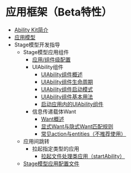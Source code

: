 # 应用框架（Beta特性）
- [Ability Kit简介](cj-abilitykit-overview.md)
- [应用模型](cj-application-models.md)
- Stage模型开发指导
    - Stage模型应用组件
        - [应用/组件级配置](cj-application-component-configuration-stage.md)
        - UIAbility组件
            - [UIAbility组件概述](cj-uiability-overview.md)
            - [UIAbility组件生命周期](cj-uiability-lifecycle.md)
            - [UIAbility组件启动模式](cj-uiability-launch-type.md)
            - [UIAbility组件基本用法](cj-uiability-usage.md)
            - [启动应用内的UIAbility组件](cj-uiability-intra-device-interaction.md)
        - 信息传递载体Want
            - [Want概述](cj-want-overview.md)
            - [显式Want与隐式Want匹配规则](cj-explicit-implicit-want-mappings.md)
            - [常见action与entities（不推荐使用）](cj-actions-entities.md)
    - 应用间跳转
        - 拉起指定类型的应用
            - [拉起文件处理类应用（startAbility）](cj-file-processing-apps-startup.md)
    - [Stage模型应用配置文件](cj-config-file-stage.md)